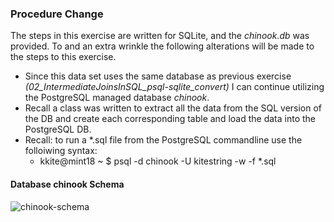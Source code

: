 ### Procedure Change
The steps in this exercise are written for SQLite, and the *chinook.db* was provided.  To and an extra wrinkle the following alterations will be made to the steps to this exercise.

 *  Since this data set uses the same database as previous exercise *(02_IntermediateJoinsInSQL_psql-sqlite_convert)* I can continue utilizing the PostgreSQL managed database *chinook*.
 *  Recall a class was written to extract all the data from the SQL version of the DB and create each corresponding table and load the data into the PostgreSQL DB.
 *  Recall: to run a *.sql file from the PostgreSQL commandline use the folloiwing syntax: 
     *  kkite@mint18 ~ $ psql -d chinook -U kitestring -w -f *.sql

 #### Database chinook Schema

 ![chinook-schema](https://s3.amazonaws.com/dq-content/189/chinook-schema.svg)
